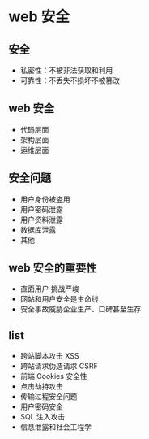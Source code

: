 # web 安全

## 安全

- 私密性：不被非法获取和利用
- 可靠性：不丢失不损坏不被篡改

## web 安全

- 代码层面
- 架构层面
- 运维层面

## 安全问题

- 用户身份被盗用
- 用户密码泄露
- 用户资料泄露
- 数据库泄露
- 其他

## web 安全的重要性

- 直面用户  挑战严峻
- 网站和用户安全是生命线
- 安全事故威胁企业生产、口碑甚至生存

## list

- 跨站脚本攻击 XSS
- 跨站请求伪造请求 CSRF
- 前端 Cookies 安全性
- 点击劫持攻击
- 传输过程安全问题
- 用户密码安全
- SQL 注入攻击
- 信息泄露和社会工程学
